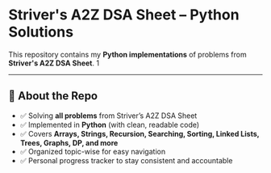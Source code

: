 # Striver's A2Z DSA Sheet – Python Solutions 

This repository contains my **Python implementations** of problems from **Striver's A2Z DSA Sheet**.  1

---

## 🚀 About the Repo
- ✅ Solving **all problems** from Striver’s A2Z DSA Sheet  
- ✅ Implemented in **Python** (with clean, readable code)  
- ✅ Covers **Arrays, Strings, Recursion, Searching, Sorting, Linked Lists, Trees, Graphs, DP, and more**  
- ✅ Organized topic-wise for easy navigation  
- ✅ Personal progress tracker to stay consistent and accountable
